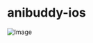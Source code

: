 # anibuddy-ios

![Image](https://github.com/KyleGrande/anibuddy-ios/assets/29174152/e06071c4-51e1-43d2-8003-62fffdc1811d)
